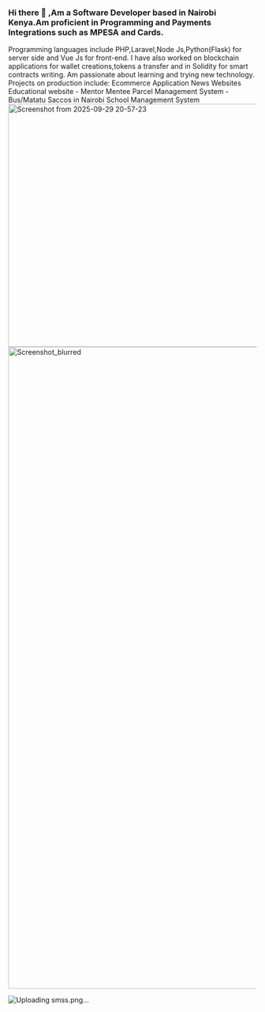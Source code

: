 ### Hi there 👋 ,Am a Software Developer based in Nairobi Kenya.Am proficient in Programming and Payments Integrations such as MPESA and Cards.
Programming languages include PHP,Laravel,Node Js,Python(Flask) for server side and  Vue Js for front-end.
I have also worked on blockchain applications for wallet creations,tokens a transfer and in Solidity for smart contracts writing.
Am passionate about learning and trying new technology.
Projects on production include:
Ecommerce Application
News Websites 
Educational website - Mentor Mentee
Parcel Management System -Bus/Matatu Saccos in Nairobi
School Management System
 <img width="1351" height="492" alt="Screenshot from 2025-09-29 20-57-23" src="https://github.com/user-attachments/assets/2ae869cd-bcf7-4e98-afbc-004b9f007817" />
<img width="1366" height="1300" alt="Screenshot_blurred" src="https://github.com/user-attachments/assets/82c347b8-3e4b-4e32-a111-c599faaf6b6a" />

![Uploading smss.png…]()


<!--
**samdevv/samdevv** is a ✨ _special_ ✨ repository because its `README.md` (this file) appears on your GitHub profile.

Here are some ideas to get you started:

- 🔭 I’m currently working on E-Commerce Application
- 🌱 I’m currently learning Angular amd Node Js
- 👯 I’m looking to collaborate on ...
- 🤔 I’m looking for help with ...
- 💬 Ask me about ...
- 📫 How to reach me: ...
- 😄 Pronouns: ...
- ⚡ Fun fact: ...
-->

